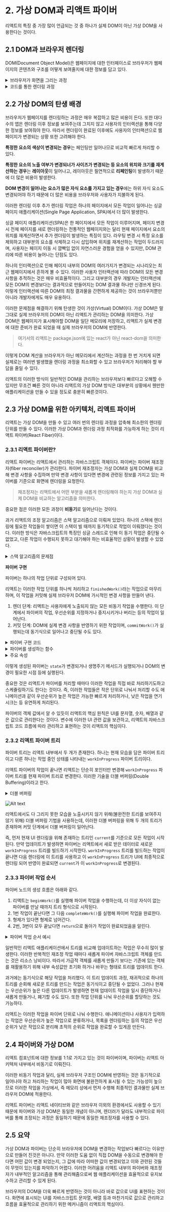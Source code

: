 # 2. 가상 DOM과 리액트 파이버

리액트의 특징 중 가장 많이 언급되는 것 중 하나가 실제 DOM이 아닌 가상 DOM을 사용한다는 것이다.

## 2.1 DOM과 브라우저 렌더링

DOM(Document Object Model)은 웹페이지에 대한 인터페이스로 브라우저가 웹페이지의 콘텐츠와 구조를 어떻게 보여줄지에 대한 정보를 담고 있다.

<details>

<summary>브라우저가 화면을 그리는 과정</summary>

1. 브라우저가 사용자가 요청한 주소를 방문해 HTML 파일을 다운로드한다.
2. 브라우저의 렌더링 엔진은 HTML을 파싱해 DOM 노드로 구성된 트리(DOM)를 만든다.
3. 2번 과정에서 CSS 파일을 만나면 해당 CSS 파일도 다운로드한다.
4. 브라우저의 렌더링 엔진은 해당 CSS 파일도 파싱해 CSS 노드로 구성된 트리(CSSOM)를 만든다.
5. 브라우저는 2번에서 만든 DOM 노드를 순회하는데, 여기서 모든 노드를 방문하는 것이 아니고 사용자 눈에 보이는 노드만 방문한다.
   즉, `display: none`과 같이 사용자 화면에 보이지 않는 요소는 방문해 작업하지 않는다. 이는 트리를 분석하는 과정을 조금이라도 빠르게 하기 위함이다.
6. 눈에 보이는 노드를 대상으로 해당 노드에 대한 CSSOM 정보를 찾고 여기서 발견한 CSS 스타일 정보를 이 노드에 적용한다.
   이 DOM 노드에 CSS를 적용하는 과정은 크게 두 가지로 나뉜다.
   - 레이아웃(layout, reflow): 각 노드가 브라우저 화면의 어느 좌표에 정확히 나타나야 하는지 계산하는 과정, 이 과정을 거치면 반드시 페인팅 과정도 거치게 된다.
   - 페인팅(painting): 레이아웃 단계를 거친 노드에 색과 같은 실제 유효한 모습을 그리는 과정

![Alt text](./assets/image-1.png)
_DOM과 CSSOM으로 렌더링 트리가 만들어지는 과정_

</details>

<details>

<summary>코드를 통한 렌더링 과정</summary>

```css
/* styles.css */
#text {
  background-color: red;
  color: white;
}
```

```html
<!-- index.html -->

<!DOCTYPE html>
<html>
  <head>
    <meta charset="UTF-8" />
    <link rel="stylesheet" type="text/css" href="./styles.css" />
    <title>Rendering</title>
  </head>
  <body>
    <div style="width: 100%;">
      <div id="text" style="width: 50%;">Hello, world!</div>
    </div>
  </body>
</html>
```

1. HTML을 다운로드한다. 다운로드와 함께 HTML을 분석한다.
2. 스타일시트가 포함된 `link` 태그를 발견해 `styles.css`를 다운로드한다.
3. `body` 태그 하단의 `div`는 `width: 100%`이므로 뷰포트 좌우 100% 너비로 잡는다.
4. 3번 하단의 `div`는 `width: 50%`이므로 부모 요소의 50% 너비로 잡는다.
5. 2번에서 다운로드한 `styles.css`를 분석하고, `id="text"`인 요소에 대한 스타일 정보를 결합한다.
6. 화면에 HTML 정보를 그리기 위한 모든 정보다 준비되었으므로 위 정보를 바탕으로 렌더링을 시작한다.

![Alt text](./assets/image-2.png)
_HTML, CSS 코드가 렌더링 되는 과정_
_HTML을 파싱하고, 스타일을 계산하고, 레이아웃, 페인팅 등이 차례대로 일어난다._

</details>

## 2.2 가상 DOM의 탄생 배경

브라우저가 웹페이지를 렌더링하는 과정은 매우 복잡하고 많은 비용이 든다. 또한 대다수의 앱은 렌더링 이후 정보를 보여주는데 그치지 않고 사용자의 인터랙션을 통해 다양한 정보를 보여줘야 한다. 따라서 렌더링이 완료된 이후에도 사용자의 인터랙션으로 웹페이지가 변경되는 상황 또한 고려해야 한다.

**특정한 요소의 색상이 변경되는 경우**는 페인팅만 일어나므로 비교적 빠르게 처리할 수 있다.

**특정한 요소의 노출 여부가 변경되너가 사이즈가 변경되는 등 요소의 위치와 크기를 재계산하는 경우**는 **레이아웃**이 일어나고, 레이아웃은 필연적으로 **리페인팅**이 발생하기 때문에 더 많은 비용이 발생한다.

**DOM 변경이 일어나는 요소가 많은 자식 요소를 가지고 있는 경우**에는 하위 자식 요소도 변경되어야 하기 때문에 더 많은 비용을 브라우저와 사용자가 지불하게 된다.

이러한 렌더링 이후 추가 렌더링 작업은 하나의 페이지에서 모든 작업이 일어나는 싱글 페이지 애플리케이션(Single Page Application, SPA)에서 더 많이 발생한다.

싱글 페이지 애플리케이션(SPA)은 한 페이지에서 모든 작업이 이루어지며, 페이지 변경 시 전체 페이지를 새로 렌더링하는 전통적인 웹페이지와는 달리 현재 페이지에서 요소의 위치를 재계산하면서 추가 렌더링이 발생하는 특징이 있다. 라우팅 변경 시 특정 요소를 제외하고 대부분의 요소를 삭제하고 다시 삽입하며 위치를 재계산하는 작업이 두드러지며, 사용자는 페이지 이동 시 깜빡임 없이 자연스러운 경험을 얻을 수 있지만, DOM 관리에 따른 비용이 늘어나는 단점도 있다.

하나의 인터랙션으로 인해 페이지 내부의 DOM의 여러가지가 변경되는 시나리오는 최근 웹페이지에서 흔하게 볼 수 있다. 이러한 사용자 인터랙션에 따라 DOM의 모든 변경 사항을 추적하는 것은 매우 비효율적이다. 그리고 대부분의 경우 개발자는 인터랙션에 모든 DOM의 변경보다는 결과적으로 만들어지는 DOM 결과물 하나만 신경쓰게 된다. 이렇게 인터랙션에 따른 DOM의 최정 결과물을 간편하게 제공하는 것이 브라우저뿐만 아니라 개발자에게도 매우 유용하다.

이러한 문제점을 해결하기 위해 탄생한 것이 가상(Virtual) DOM이다. 가상 DOM은 말 그대로 실제 브라우저의 DOM이 아닌 리액트가 관리하는 DOM을 의미한다.
가상 DOM은 웹페이지가 표시해야할 DOM을 일단 메모리에 저장하고, 리액트가 실제 변경에 대한 준비가 완료 되었을 때 실제 브라우저의 DOM에 반영한다.

> 여기서의 리액트는 package.json에 있는 react가 아닌 react-dom을 의미한다.

이렇게 DOM 계산을 브라우저가 아닌 메모리에서 계산하는 과정을 한 번 거치게 되면 실제로는 여러번 발생했을 렌더링 과정을 최소화할 수 있고 브라우저가 처리해야 할 부담을 줄일 수 있다.

리액트의 이러한 방식이 일반적인 DOM을 관리하는 브라우저보다 빠르다고 오해할 수 있지만 무조건 빠른 것이 아니라 리액트의 가상 DOM 방식은 대부분의 상황에서 웬만한 애플리케이션을 만들 수 있을 정도로 충분히 빠른것이다.

## 2.3 가상 DOM을 위한 아키텍처, 리액트 파이버

리액트는 가상 DOM을 만들 수 있고 여러 번의 렌더링 과정을 압축해 최소한의 렌더링 단위를 만들 수 있다. 이러한 가상 DOM과 렌더링 과정 최적화를 가능하게 하는 것이 리액트 파이버(React Fiber)이다.

### 2.3.1 리액트 파이버란?

리액트 파이버는 리액트에서 관리하는 자바스크립트 객체이다. 파이버는 파이버 재조정자(fiber reconciler)가 관리한다.
파이버 재조정자는 가상 DOM과 실제 DOM을 비교해 변경 사항을 수집하며 만약 변경 사항이 있다면 변경에 관련된 정보를 가지고 있는 파이버를 기준으로 화면에 렌더링을 요청한다.

> 재조정자는 리액트에서 어떤 부분을 새롭게 렌더링해야 하는지 가상 DOM과 실제 DOM을 비교하는 알고리즘을 의미한다.

중요한 점은 이러한 모든 과정이 **비동기**로 일어난다는 것이다.

과거 리액트의 조정 알고리즘은 스택 알고리즘으로 이뤄져 있었다. 하나의 스택에 렌더링에 필요한 작업들이 쌓이면 이 스택이 빌 때까지 동기적으로 작업이 이뤄졌다는 것이다. 이러한 방식은 자바스크립트의 특징인 싱글 스레드로 인해 이 동기 작업은 중단될 수 없었고, 다른 작업이 수행되지 못하고 대기해야 하는 비효율적인 상황이 발생할 수 있었다.

<details>

<summary>스택 알고리즘의 문제점</summary>

예를 들어, `<input type="text" />`의 내용으로 자동 검색을 하는 UI가 있다고 가정했을 때 사용자는 빠르게 검색어를 입력하고 해당 결과물이 `input`뿐만 아니라 자동 검색을 위한 다른 UI나 내부 `fetch`에도 영향을 주는 경우가 있다.

`fetch` 작업이 수행되면 네트워크 요청이 발생하고 이에 따라 로딩 스피너도 나타난다. 이러한 작업이 모두 스택에 쌓인다고 가정했을 때
사용자가 입력할 때마다 스택에 쌓이는 작업이 많아질 수록 리애그는 동기식으로 작업을 처리하려고 하면서 작업에 많은 시간이 소요되고, 최악의 경우 글자 입력에 지연이 생길 수 있다.

사용자 인터랙션에 따른 동시 다발적인 이벤트와 애니메이션은 다양한 작업을 처리하는 최긘 웹 애플리케이션에서는 피할 수 없는 문제이다. 이러한 기존 렌더링 스택의 비효율성을 해결하기 위해 스택 조정자 대신 파이버라는 개념을 도입했다.

</details>

**파이버 구현**

파이버는 하나의 작업 단위로 구성되어 있다.

리액트는 이러한 작업 단위를 하나씩 처리하고 `finishedWork()`라는 작업으로 마무리하며, 이 작업을 커밋해 실제 브라우저 DOM에 가시적인 변경 사항을 만들어 낸다.

1. 렌더 단계: 리액트는 사용자에게 노출되지 않는 모든 비동기 작업을 수행한다.
   이 단계에서 파이버의 작업, 우선순위를 지정하거나 중지시키거나 버리는 등의 작업이 일어난다.
2. 커밋 단계: DOM에 실제 변경 사항을 반영하기 위한 작업이며, `commitWork()`가 실행되는데 동기식으로 일어나고 중단될 수도 있다.

<details>

<summary>파이버 구현 코드</summary>

```tsx
function FiberNode(tag, pendingProps, key, mode) {
  // Instance
  this.tag = tag; // 태그 유형 (예: 함수 컴포넌트, 클래스 컴포넌트, HTML 엘리먼트 등)
  this.key = key; // 엘리먼트의 고유 식별자
  this.elementType = null; // 요소의 타입 (클래스, 함수 등)
  this.type = null; // 컴포넌트 또는 DOM 엘리먼트의 실제 타입
  this.stateNode = null; // 해당 Fiber 노드와 연결된 인스턴스 또는 DOM 노드

  // Fiber
  this.return = null; // 부모 Fiber 노드
  this.child = null; // 첫 번째 자식 Fiber 노드
  this.sibling = null; // 다음 형제 Fiber 노드
  this.index = 0; // 해당 노드의 인덱스

  this.ref = null; // 렌더링된 엘리먼트의 참조
  this.refCleanUp = null; // 참조의 정리 함수

  this.pendingProps = pendingProps; // 대기 중인 엘리먼트의 속성
  this.memoizedProps = null; // 메모이제이션된 엘리먼트의 속성
  this.updateQueue = null; // 상태 및 속성 업데이트를 관리하는 큐
  this.memoizedState = null; // 메모이제이션된 엘리먼트의 상태
  this.dependencies = null; // useEffect 등에서 사용되는 의존성 객체

  this.mode = mode; // React 모드 (예: Concurrent 모드)

  // Effects
  this.flags = NoFlags; // 업데이트 플래그 (예: 작업 수행 여부 등)
  this.subtreeFlags = NoFlags; // 서브트리의 업데이트 플래그
  this.deletions = null; // 삭제된 엘리먼트 목록

  this.lanes = NoLanes; // 작업 스케줄링을 위한 레인 정보
  this.childLanes = NoLanes; // 자식 노드들의 레인 정보

  this.alternate = null; // 이전 상태의 Fiber 노드

  // 프로파일러, __DEV__ 코드는 생략...
}
```

파이버는 단순한 자바스크립트 객체로 구성되어 있다.

파이버와 리액트 요소의 중요한 차이점은 리액트 요소는 렌더링이 발생할 때마다 새롭게 생성되지만 파이버는 재사용된다는 것이다. 컴포넌트가 최초로 마운트되는 시점에 생성되어 이후에는 재사용된다.

</details>

<details>

<summary>파이버를 생성하는 함수</summary>

```tsx
var createFiber = function (tag, pendingProps, key, mode) {
  return new FiberNode(tag, pendingProps, key, mode);
};

// 생략...

function createFiberFromElement(element, mode, lanes) {
  var owner = null;

  {
    owner = element._owner;
  }

  var type = element.type;
  var key = element.key;
  var pendingProps = element.props;
  var fiber = createFiberFromTypeAndProps(
    type,
    key,
    pendingProps,
    owner,
    mode,
    lanes
  );

  {
    fiber._debugSource = element._source;
    fiber._debugOwner = element._owner;
  }

  return fiber;
}

function createFiberFromFragment(elements, mode, lanes, key) {
  var fiber = createFiber(Fragment, elements, key, mode);
  fiber.lanes = lanes;
  return fiber;
}
```

</details>

<details>

<summary>주요 속성</summary>

- `tag`: 파이버는 하나의 `elemnet`에 하나가 생성되는 1:1 관계이다. 이때 1:1로 매칭된 정보를 가지고 있는 것이 `tag`이다.
  1:1로 연결되는 것은 리액트의 컴포넌트일 수도, HTML의 DOM 노드일 수도, 혹은 다른 어떤 것일 수도 있다. 어떤 값들이 가능한지는 아래를 통해 확인할 수 있다.

  <details>

  <summary>파이버의 <code>tag</code></summary>

  ```tsx
  var FunctionComponent = 0;
  var ClassComponent = 1;
  var IndeterminateComponent = 2;
  var HostRoot = 3;
  var HostPortal = 4;
  var HostComponent = 5;
  var HostText = 6;
  var Fragment = 7;
  var Mode = 8;
  var ContextConsumer = 9;
  var ContextProvider = 10;
  var ForwardRef = 11;
  var Profiler = 12;
  var SuspenseComponent = 13;
  var MemoComponent = 14;
  var SimpleMemoComponent = 15;
  var LazyComponent = 16;
  var IncompleteClassComponent = 17;
  var DehydratedFragment = 18;
  var SuspenseListComponent = 19;
  var ScopeComponent = 21;
  var OffscreenComponent = 22;
  var LegacyHiddenComponent = 23;
  var CacheComponent = 24;
  var IncompleteForwardRefComponent = 25;
  ```

  `HostComponent`가 웹의 `div`와 같은 요소를 의미한다.
  </details>

- `stateNode`: 파이버 자체에 대한 참조(reference) 정보를 가지고 있으며, 이 참조를 바탕으로 리액트는 파이버와 관련된 상태에 접근한다.
- `child`, `sibling`, `return`: 파이버 간의 관계 개념을 나타낸다.
  리액트 컴포넌트 트리가 형성되는 것과 동일하게 파이버도 트리 형식을 갖게 되는데, 트리 형식을 구성하는 데 필요한 정보가 이 속성 내부에 정의된다.
  리액트 컴포넌트 트리와 다른 점은 `children`이 없다는 것이다. 즉, 하나의 `child`만 존재한다.

  <details>

  <summary>여러 개의 자식이 있는 구조</summary>

  ```html
  <ul>
    <li>1</li>
    <li>2</li>
    <li>3</li>
  </ul>
  ```

  파이버의 자식은 항상 첫 번째 자식의 참조로 구성되므로 `<ul/>` 파이버 자식은 첫 번째 `<li/>` 파이버가 된다.
  그리고 나머지 두 개의 `<li/>` 파이버는 형제, 즉 `sibling`으로 구성된다.
  마지막으로 `return`은 부모 파이버를 의미하며 여기에서 모든 `<li/>` 파이버는 `<ul/>` 파이버를 `return`으로 갖게 된다.

  <details>

  <summary>관계도</summary>

  ```tsx
  const l3 = {
    return: ul,
    index: 2,
  };

  const l2 = {
    sibling: l3,
    return: ul,
    index: 1,
  };

  const l1 = {
    sibling: l2,
    return: ul,
    index: 0,
  };

  const ul = {
    // ...
    child: l1,
  };
  ```

  </details>

- `index`: 여러 형제들(`sibling`) 사이에서 자신의 위치가 몇 번째인지 숫자로 표현한다.
- `pendingProps`: 아직 작업을 처리하지 못한 `props`
- `memoizedProps`: `pendingProps`를 기준으로 렌더링이 완료된 이후에 `pendingProps`를 `memoizedProps`로 저장해 관리한다.
- `updateQueue`: 상태 업데이트, 콜백 함수, DOM 업데이트 등 필요한 작업을 담아두는 큐.
  <details>

  <summary>updateQueue의 구조</summary>

  ```tsx
  type UpdateQueue = {
    first: Update | null;
    last: Update | null;
    hasForceUpdate: boolean;
    callbackList: null | Array<Callback>; // setState로 넘긴 콜백 목록
  };
  ```

  </details>

- `memoizedState`: 함수형 컴포넌트의 훅 목록을 관리한다. 단순 `useState`뿐만 아니라 모든 훅 리스트가 저장된다.
- `alternate`: 리액트의 트리는 두 개인데, `alternate`는 반대편 트리 파이버를 가리킨다.

</details>

이렇게 생성된 파이버는 `state`가 변경되거나 생명주기 메서드가 실행되거나 DOM의 변경이 필요한 시점 등에 실행된다.

중요한 것은 리액트가 파이버를 처리할 때마다 이러한 작업을 직접 바로 처리하기도하고 스케쥴링하기도 한다는 것이다.
즉, 이러한 작업들은 작은 단위로 나눠서 처리할 수도 애니메이션과 같이 우선순위가 높은 작업은 가능한 빠르게 처리하거나, 낮은 작업을 연기시크는 등 유연하게 처리된다.

파이버의 객체 값에서 알 수 있듯이 리액트의 핵심 원칙은 UI를 문자열, 숫자, 배열과 같은 값으로 관리한다는 것이다.
변수에 이러한 UI 관련 값을 보관하고, 리액트의 자바스크립트 코드 흐름에 따라 관리하고 표현하는 것이 리액트의 핵심이다.

### 2.3.2 리엑트 파이버 트리

파이버 트리는 리액트 내부에서 두 개가 존재한다. 하나는 현재 모습을 담은 파이버 트리이고 다른 하나는 작업 중인 상태를 나타내는 `workInProgress` 파이버 트리이다.

리액트 파이버의 작업이 끝나면 리액트는 단순히 포인터만 변경해 `workInProgress` 파이버 트리를 현재 파이버 트리로 변경한다. 이러한 기술을 더블 버퍼링(Double Buffering)이라고 한다.

<details>

<summary>더블 버퍼링</summary>

더블 버퍼링은 컴퓨터 그래픽 분야에서 사용되는 언어이다.
그래픽을 통해 화면에 표시되는 것을 그리기 위해서 내부적으로 처리를 거쳐야 하는데 이러한 처리를 거치게 되면 사용자에게 미처 다 그리지 못한 모습을 보여줄 수 있다.

> 한 번에 모든 작업을 마무리해 다 그릴 수 없기 때문

이러한 문제를 해결하기 위해 보이지 않는 곳에서 다음에 그려야할 그림을 미리 그린 다음, 완성되면 현재 상태를 새로운 그림으로 바꾸는 기법을 더블 버퍼링이라고 한다.

</details>

![Alt text](./assets/image-3.png)

리액트에서도 다 그리지 못한 모습을 노출시키지 않기 위해(불완전한 트리를 보여주지 않기 위해) 더블 버퍼링 기법을 사용하는데, 이러한 더블 버퍼링을 위해 두 개의 트리가 존재하며 커밋 단계에서 더블 버퍼링이 일어난다.

즉, 먼저 현재 UI 렌더링을 위해 존재하는 트리인 `current`를 기준으로 모든 작업이 시작된다.
만약 업데이트가 발생하면 파이버는 리액트에서 새로 받은 데이터로 새로운 `workInProgress` 트리를 빌드하기 시작한다. `workInProgress` 트리를 빌드하는 작업이 끝나면 다음 렌더링에 이 트리를 사용하고 이 `workInProgress` 트리가 UI에 최종적으로 렌더링 되어 반영이 완료되면 `current`가 이 `workInProgress`로 변경된다.

### 2.3.3 파이버 작업 순서

파이버 노드의 생성 흐름은 아래와 같다.

1. 리액트는 `beginWork()`를 실행해 파이버 작업을 수행하는데, 더 이상 자식이 없는 파이버를 만날 때까지 트리 형식으로 시작된다.
2. 1번 작업이 끝난다면 그 다음 `completeWork()`를 실행해 파이버 작업을 완료한다.
3. 형제가 있다면 형제로 넘어간다.
4. 2번, 3번이 모두 끝났다면 `return`으로 돌아가 작업이 완료되었음을 알린다.

<details>

<summary>파이버 작업 순서 예시</summary>

```tsx
<A1>
  <B1>Hello</B1>
  <B2>
    <C1>
      <D1 />
      <D2 />
    <C1 />
  </B2>
  <B2 />
</A1>
```

1. `A1`의 `beginWork()`가 실행된다.
2. `A1`은 자식이 있으므로 `B1`으로 이동해 `beginWork()`를 실행한다.
3. `B1`은 자식이 없으므로 `completeWork()`를 실행한다. 형제인 `B2`로 이동한다.
4. `B2`의 `beginWork()`를 실행하고 자식이 있으므로 `C1`로 이동한다.
5. `C1`의 `beginWork()`를 실행하고 자식이 있으므로 `D1`로 이동한다.
6. `D1`의 `beginWork()`를 실행한다.
7. `D1`은 자식이 없으므로 `completeWork()`를 실행한다. 형제인 `D2`로 이동한다.
8. `D2`는 자식이 없으므로 `completeWork()`를 실행한다.
9. `D2`는 자식도 없고 형제도 없으므로 위로 이동해 `D1`, `C1`, `B2`의 `completeWork()`를 실행한다.
10. `B2`는 형제인 `B3`로 이동해 `beginWork()`를 실행한다.
11. `B3`의 `completeWork()`가 실행되면 반환되며 상위로 올라간다.
12. `A1`의 `completeWork()`가 실행된다.
13. 루트 노드가 완성되는 순간, 최종적으로 `commitRoot()`가 실행되고 변경 사항을 비교해 업데이트가 필요하면 변경 사항이 DOM에 반영된다.

![Alt text](./assets/image-4.png)
_코드를 파이버 트리로 표현_

`setState` 등으로 업데이트가 발생하면, 이미 리액트는 앞서 만든 `current` 트리가 존재하고 `setState`로 인한 업데이트 요청을 받아 `workInProgress` 트리를 다시 빌드하기 시작한다. 빌드 과정은 트리를 만드는 과정과 동일하다.

최초 렌더링 시에는 모든 파이버를 새롭게 만들어야 했지만, 파이버가 이미 존재하므로 새로 생성하지 않고 기존 파이버에서 업데이트 된 `props`를 받아 파이버 내부에서 처리한다.

</details>

일반적인 리액트 애플리케이션에서 트리를 비교해 업데이트하는 작업은 무수히 많이 발생한다. 이러한 반복적인 재조정 작업 때마다 새롭게 파이버 자바스크립트 객체를 만드는 것은 리소스 낭비이다. 따라서 가급적 객체를 새롭게 만들기 보다는 기존에 있는 객체를 재활용하기 위해 내부 속성값만 초기화 하거나 바꾸는 형태로 트리를 업데이트 한다.

과거에는 동기식으로 해당 작업을 처리했다. 이 트리 업데이트 과정, 재귀적으로 하나의 트리를 순회해 새로운 트리를 만드는 작업은 동기식이고 중단될 수 없었다. 그러나 현재는 우선순위가 높은 다른 업데이트가 발생하면 현재 업데이트 작업을 일시 중단하거나 새롭게 만들거나, 폐기할 수도 있다. 또한 작업 단위를 나눠 우선순위를 할당하는 것도 가능하다.

리액트는 이러한 작업을 파이버 단위로 나눠 수행한다. 애니메이션이나 사용자가 입력하는 작업은 우선순위가 높은 작업으로 분류하거나, 목록을 렌더링하는 등의 작업은 우선순위가 낮은 작업으로 분리해 초적의 순위로 작업을 완료할 수 있게끔 만든다.

## 2.4 파이버와 가상 DOM

리액트 컴포넌트에 대한 정보를 1:1로 가지고 있는 것이 파이버이며, 파이버는 리액트 아키텍처 내부에서 비동기로 이뤄진다.

이러한 비동기 작업과 달리, 실제 브라우저 구조인 DOM에 반영하는 것은 동기적으로 일어나야 하고 처리하는 작업이 많아 화면에 불완전하게 표시될 수 있는 가능성이 높으므로 이러한 작업을 가상에서, 즉 메모리 상에서 먼저 수행해 최종적인 결과물만 실제 브라우저 DOM에 적용한다.

리액트 파이버는 리액트 네이티브와 같은 브라우저 이외의 환경에서도 사용할 수 있기 때문에 파이버와 가상 DOM은 동일한 개념이 아니며, 렌더러가 달라도 내부적으로 파이버를 통해 조정되는 과정은 동일하기 때문에 동일한 재조정자를 사용할 수 있다.

## 2.5 요약

가상 DOM과 파이버는 단순히 브라우저에 DOM을 변경하는 작업보다 빠르다는 이유만으로 만들어 진것은 아니다.
만약 이러한 도움 없이 직접 DOM을 수동으로 변경해야 한다면 어떤 값이 변경 되었는지, 그 값에 따라 어떠한 값이 변경되었고 이와 관련된 것들이 무엇이 있는지를 파악하기 어렵다.
이러한 어려움을 리액트 내부의 파이버와 재조정자가 내부적인 알고리즘을 통해 관리해줌으로써 웹 애플리케이션을 효율적으로 유지보수하고 관리할 수 있게 된다.

브라우저의 DOM을 더욱 빠르게 반영하는 것이 아니라 바로 값으로 UI를 표현하는 것이다.
화면에 표시되는 UI를 자바스크립트 문자열, 배열 등과 마찬가지로 값으로 관리하고 흐름을 효율적으로 관리하기 위한 메커니즘이 리액트의 핵심이다.
